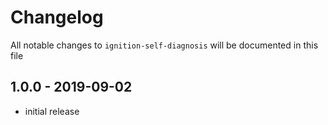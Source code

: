 # Changelog

All notable changes to `ignition-self-diagnosis` will be documented in this file

## 1.0.0 - 2019-09-02

- initial release
